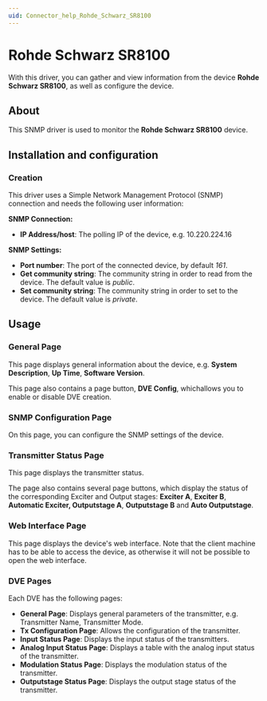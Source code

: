 ```yaml
---
uid: Connector_help_Rohde_Schwarz_SR8100
---
```


# Rohde Schwarz SR8100

With this driver, you can gather and view information from the device **Rohde Schwarz SR8100**, as well as configure the device.

## About

This SNMP driver is used to monitor the **Rohde Schwarz SR8100** device.

## Installation and configuration

### Creation

This driver uses a Simple Network Management Protocol (SNMP) connection and needs the following user information:

**SNMP Connection:**

- **IP Address/host**: The polling IP of the device, e.g. 10.220.224.16

**SNMP Settings:**

- **Port number**: The port of the connected device, by default *161*.
- **Get community string**: The community string in order to read from the device. The default value is *public*.
- **Set community string**: The community string in order to set to the device. The default value is *private*.

## Usage

### General Page

This page displays general information about the device, e.g. **System Description**, **Up Time**, **Software Version**.

This page also contains a page button, **DVE Config**, whichallows you to enable or disable DVE creation.

### SNMP Configuration Page

On this page, you can configure the SNMP settings of the device.

### Transmitter Status Page

This page displays the transmitter status.

The page also contains several page buttons, which display the status of the corresponding Exciter and Output stages: **Exciter A**, **Exciter B**, **Automatic Exciter, Outputstage A**, **Outputstage B** and **Auto Outputstage**.

### Web Interface Page

This page displays the device's web interface. Note that the client machine has to be able to access the device, as otherwise it will not be possible to open the web interface.

### DVE Pages

Each DVE has the following pages:

- **General Page**: Displays general parameters of the transmitter, e.g. Transmitter Name, Transmitter Mode.
- **Tx Configuration Page**: Allows the configuration of the transmitter.
- **Input Status Page**: Displays the input status of the transmitters.
- **Analog Input Status Page**: Displays a table with the analog input status of the transmitter.
- **Modulation Status Page**: Displays the modulation status of the transmitter.
- **Outputstage Status Page**: Displays the output stage status of the transmitter.
